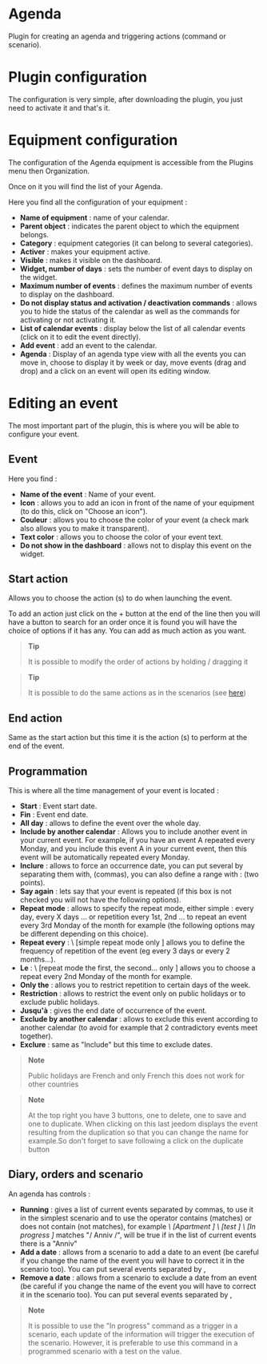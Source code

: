 # Agenda

Plugin for creating an agenda and triggering actions (command or scenario).

# Plugin configuration

The configuration is very simple, after downloading the plugin, you just need to activate it and that's it.

# Equipment configuration

The configuration of the Agenda equipment is accessible from the Plugins menu then Organization.

Once on it you will find the list of your Agenda.

Here you find all the configuration of your equipment :

-   **Name of equipment** : name of your calendar.
-   **Parent object** : indicates the parent object to which the equipment belongs.
-   **Category** : equipment categories (it can belong to several categories).
-   **Activer** : makes your equipment active.
-   **Visible** : makes it visible on the dashboard.
-   **Widget, number of days** : sets the number of event days to display on the widget.
-   **Maximum number of events** : defines the maximum number of events to display on the dashboard.
-   **Do not display status and activation / deactivation commands** : allows you to hide the status of the calendar as well as the commands for activating or not activating it.
-   **List of calendar events** : display below the list of all calendar events (click on it to edit the event directly).
-   **Add event** : add an event to the calendar.
-   **Agenda** : Display of an agenda type view with all the events you can move in, choose to display it by week or day, move events (drag and drop) and a click on an event will open its editing window.

# Editing an event

The most important part of the plugin, this is where you will be able to configure your event.

## Event

Here you find :

-   **Name of the event** : Name of your event.
-   **Icon** : allows you to add an icon in front of the name of your equipment (to do this, click on "Choose an icon").
-   **Couleur** : allows you to choose the color of your event (a check mark also allows you to make it transparent).
-   **Text color** : allows you to choose the color of your event text.
-   **Do not show in the dashboard** : allows not to display this event on the widget.

## Start action

Allows you to choose the action (s) to do when launching the event.

To add an action just click on the + button at the end of the line then you will have a button to search for an order once it is found you will have the choice of options if it has any. You can add as much action as you want.

> **Tip**
>
> It is possible to modify the order of actions by holding / dragging it


> **Tip**
>
>It is possible to do the same actions as in the scenarios (see [here](https://jeedom.github.io/core/en_US/scenario))

## End action

Same as the start action but this time it is the action (s) to perform at the end of the event.

## Programmation

This is where all the time management of your event is located :

-   **Start** : Event start date.
-   **Fin** : Event end date.
-   **All day** : allows to define the event over the whole day.
-   **Include by another calendar** : Allows you to include another event in your current event. For example, if you have an event A repeated every Monday, and you include this event A in your current event, then this event will be automatically repeated every Monday.
-   **Inclure** : allows to force an occurrence date, you can put several by separating them with, (commas), you can also define a range with : (two points).
-   **Say again** : lets say that your event is repeated (if this box is not checked you will not have the following options).
-   **Repeat mode** : allows to specify the repeat mode, either simple : every day, every X days ... or repetition every 1st, 2nd ... to repeat an event every 3rd Monday of the month for example (the following options may be different depending on this choice).
-   **Repeat every** : \ [simple repeat mode only \] allows you to define the frequency of repetition of the event (eg every 3 days or every 2 months…).
-   **Le** : \ [repeat mode the first, the second… only \] allows you to choose a repeat every 2nd Monday of the month for example.
-   **Only the** : allows you to restrict repetition to certain days of the week.
-   **Restriction** : allows to restrict the event only on public holidays or to exclude public holidays.
-   **Jusqu'à** : gives the end date of occurrence of the event.
-   **Exclude by another calendar** : allows to exclude this event according to another calendar (to avoid for example that 2 contradictory events meet together).
-   **Exclure** : same as "Include" but this time to exclude dates.

> **Note**
>
> Public holidays are French and only French this does not work for other countries

> **Note**
>
> At the top right you have 3 buttons, one to delete, one to save and one to duplicate. When clicking on this last jeedom displays the event resulting from the duplication so that you can change the name for example.So don't forget to save following a click on the duplicate button

## Diary, orders and scenario

An agenda has controls :

-   **Running** : gives a list of current events separated by commas, to use it in the simplest scenario and to use the operator contains (matches) or does not contain (not matches), for example *\ [Apartment \] \ [test \] \ [In progress \]* matches "/ Anniv /", will be true if in the list of current events there is a "Anniv"
- **Add a date** : allows from a scenario to add a date to an event (be careful if you change the name of the event you will have to correct it in the scenario too). You can put several events separated by ,
- **Remove a date** : allows from a scenario to exclude a date from an event (be careful if you change the name of the event you will have to correct it in the scenario too). You can put several events separated by ,

> **Note**
>
> It is possible to use the "In progress" command as a trigger in a scenario, each update of the information will trigger the execution of the scenario. However, it is preferable to use this command in a programmed scenario with a test on the value.
